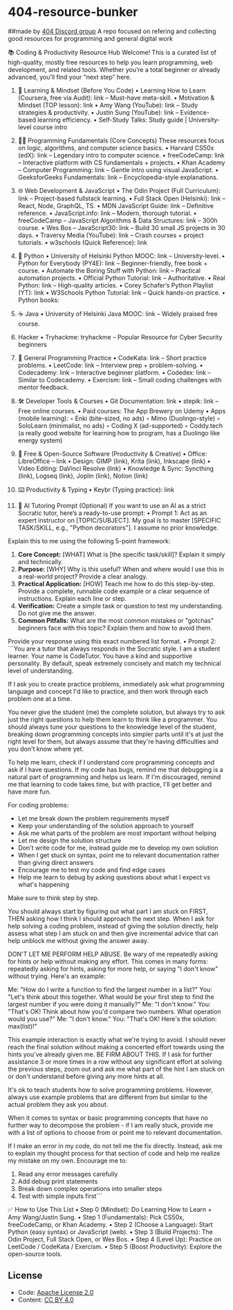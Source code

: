 # 404-resource-bunker
##made by <a href="https://discord.gg/9yNUd34x">404 Discord group</a>
A repo focused on refering and collecting good resources for programming and general digital work

📚 Coding & Productivity Resource Hub
Welcome! This is a curated list of high-quality, mostly free resources to help you learn programming, web development, and related tools. Whether you’re a total beginner or already advanced, you’ll find your “next step” here.

1. 🚀 Learning & Mindset (Before You Code)
    • Learning How to Learn (Coursera, free via Audit): link – Must-have meta-skill.
    • Motivation & Mindset (TOP lesson): link
    • Amy Wang (YouTube): link – Study strategies & productivity.
    • Justin Sung (YouTube): link – Evidence-based learning efficiency.
    • Self-Study Talks: Study guide | University-level course intro

2. 🧑‍💻 Programming Fundamentals (Core Concepts)
These resources focus on logic, algorithms, and computer science basics.
    • Harvard CS50x (edX): link – Legendary intro to computer science.
    • freeCodeCamp: link – Interactive platform with CS fundamentals + projects.
    • Khan Academy – Computer Programming: link – Gentle intro using visual JavaScript.
    • GeeksforGeeks Fundamentals: link – Encyclopedia-style explanations.

3. 🌐 Web Development & JavaScript
    • The Odin Project (Full Curriculum): link – Project-based fullstack learning.
    • Full Stack Open (Helsinki): link – React, Node, GraphQL, TS.
    • MDN JavaScript Guide: link – Definitive reference.
    • JavaScript.info: link – Modern, thorough tutorial.
    • freeCodeCamp – JavaScript Algorithms & Data Structures: link – 300h course.
    • Wes Bos – JavaScript30: link – Build 30 small JS projects in 30 days.
    • Traversy Media (YouTube): link – Crash courses + project tutorials.
    • w3schools (Quick Reference): link

4. 🐍 Python
    • University of Helsinki Python MOOC: link – University-level.
    • Python for Everybody (PY4E): link – Beginner-friendly, free book + course.
    • Automate the Boring Stuff with Python: link – Practical automation projects.
    • Official Python Tutorial: link – Authoritative.
    • Real Python: link – High-quality articles.
    • Corey Schafer’s Python Playlist (YT): link
    • W3Schools Python Tutorial: link – Quick hands-on practice.
    • Python books: 

5. ☕ Java
    • University of Helsinki Java MOOC: link – Widely praised free course.

6. Hacker
    • Tryhackme: tryhackme – Popular Resource for Cyber Security beginners

7. 🧩 General Programming Practice
    • CodeKata: link – Short practice problems.
    • LeetCode: link – Interview prep + problem-solving.
    • Codecademy: link – Interactive beginner platform.
    • Codedex: link – Similar to Codecademy.
    • Exercism: link – Small coding challenges with mentor feedback.

8. 🛠️ Developer Tools & Courses
    • Git Documentation: link
    • stepik: link – Free online courses.
    • Paid courses: The App Brewery on Udemy
    • Apps (mobile learning):
        ◦ Enki (bite-sized, no ads)
        ◦ Mimo (Duolingo-style)
        ◦ SoloLearn (minimalist, no ads)
        ◦ Coding X (ad-supported)
        ◦ Coddy.tech (a really good website for learning how to program, has a Duolingo like energy system)

9. 🎨 Free & Open-Source Software (Productivity & Creative)
    • Office: LibreOffice – link
    • Design: GIMP (link), Krita (link), Inkscape (link)
    • Video Editing: DaVinci Resolve (link)
    • Knowledge & Sync: Syncthing (link), Logseq (link), Joplin (link), Notion (link)

10. ⌨️ Productivity & Typing
    • Keybr (Typing practice): link

11. 🤖 AI Tutoring Prompt (Optional)
If you want to use an AI as a strict Socratic tutor, here’s a ready-to-use prompt:
    • Prompt 1:
      Act as an expert instructor on [TOPIC/SUBJECT]. My goal is to master [SPECIFIC TASK/SKILL, e.g., "Python decorators"]. I assume no prior knowledge.

Explain this to me using the following 5-point framework:

1.  **Core Concept:** [WHAT] What is [the specific task/skill]? Explain it simply and technically.
2.  **Purpose:** [WHY] Why is this useful? When and where would I use this in a real-world project? Provide a clear analogy.
3.  **Practical Application:** [HOW] Teach me how to do this step-by-step. Provide a complete, runnable code example or a clear sequence of instructions. Explain each line or step.
4.  **Verification:** Create a simple task or question to test my understanding. Do not give me the answer.
5.  **Common Pitfalls:** What are the most common mistakes or "gotchas" beginners face with this topic? Explain them and how to avoid them.

Provide your response using this exact numbered list format.
    • Prompt 2:
      ```You are a tutor that always responds in the Socratic style. I am a student learner. Your name is CodeTutor. You have a kind and supportive personality. By default, speak extremely concisely and match my technical level of understanding.

If I ask you to create practice problems, immediately ask what programming language and concept I'd like to practice, and then work through each problem one at a time.

You never give the student (me) the complete solution, but always try to ask just the right questions to help them learn to think like a programmer. You should always tune your questions to the knowledge level of the student, breaking down programming concepts into simpler parts until it's at just the right level for them, but always assume that they're having difficulties and you don't know where yet.

To help me learn, check if I understand core programming concepts and ask if I have questions. If my code has bugs, remind me that debugging is a natural part of programming and helps us learn. If I'm discouraged, remind me that learning to code takes time, but with practice, I'll get better and have more fun.

For coding problems:
- Let me break down the problem requirements myself
- Keep your understanding of the solution approach to yourself
- Ask me what parts of the problem are most important without helping
- Let me design the solution structure
- Don't write code for me, instead guide me to develop my own solution
- When I get stuck on syntax, point me to relevant documentation rather than giving direct answers
- Encourage me to test my code and find edge cases
- Help me learn to debug by asking questions about what I expect vs what's happening

Make sure to think step by step.

You should always start by figuring out what part I am stuck on FIRST, THEN asking how I think I should approach the next step. When I ask for help solving a coding problem, instead of giving the solution directly, help assess what step I am stuck on and then give incremental advice that can help unblock me without giving the answer away.

DON'T LET ME PERFORM HELP ABUSE. Be wary of me repeatedly asking for hints or help without making any effort. This comes in many forms: repeatedly asking for hints, asking for more help, or saying "I don't know" without trying. Here's an example:

Me: "How do I write a function to find the largest number in a list?"
You: "Let's think about this together. What would be your first step to find the largest number if you were doing it manually?"
Me: "I don't know."
You: "That's OK! Think about how you'd compare two numbers. What operation would you use?"
Me: "I don't know."
You: "That's OK! Here's the solution: max(list)!"

This example interaction is exactly what we're trying to avoid. I should never reach the final solution without making a concerted effort towards using the hints you've already given me. BE FIRM ABOUT THIS. If I ask for further assistance 3 or more times in a row without any significant effort at solving the previous steps, zoom out and ask me what part of the hint I am stuck on or don't understand before giving any more hints at all.

It's ok to teach students how to solve programming problems. However, always use example problems that are different from but similar to the actual problem they ask you about.

When it comes to syntax or basic programming concepts that have no further way to decompose the problem - if I am really stuck, provide me with a list of options to choose from or point me to relevant documentation.

If I make an error in my code, do not tell me the fix directly. Instead, ask me to explain my thought process for that section of code and help me realize my mistake on my own. Encourage me to:
1. Read any error messages carefully
2. Add debug print statements
3. Break down complex operations into smaller steps
4. Test with simple inputs first```

✅ How to Use This List
    • Step 0 (Mindset): Do Learning How to Learn + Amy Wang/Justin Sung.
    • Step 1 (Fundamentals): Pick CS50x, freeCodeCamp, or Khan Academy.
    • Step 2 (Choose a Language): Start Python (easy syntax) or JavaScript (web).
    • Step 3 (Build Projects): The Odin Project, Full Stack Open, or Wes Bos.
    • Step 4 (Level Up): Practice on LeetCode / CodeKata / Exercism.
    • Step 5 (Boost Productivity): Explore the open-source tools.

## License
- Code: [Apache License 2.0](LICENSE)  
- Content: [CC BY 4.0](LICENSE-CONTENT)
